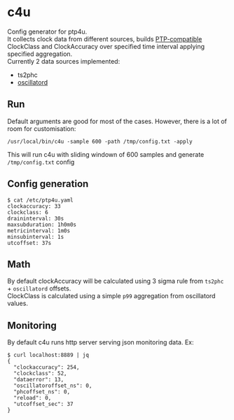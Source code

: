 # c4u
Config generator for ptp4u.  
It collects clock data from different sources, builds [PTP-compatible](https://github.com/facebook/time/blob/main/ptp/protocol/types.go#L287-L325) ClockClass and ClockAccuracy over specified time interval applying specified aggregation.  
Currently 2 data sources implemented:
* ts2phc
* [oscillatord](https://github.com/Orolia2s/oscillatord)

## Run
Default arguments are good for most of the cases.
However, there is a lot of room for customisation:
```
/usr/local/bin/c4u -sample 600 -path /tmp/config.txt -apply 
```
This will run c4u with sliding windown of 600 samples and generate `/tmp/config.txt` config

## Config generation
```
$ cat /etc/ptp4u.yaml
clockaccuracy: 33
clockclass: 6
draininterval: 30s
maxsubduration: 1h0m0s
metricinterval: 1m0s
minsubinterval: 1s
utcoffset: 37s
```
## Math
By default clockAccuracy will be calculated using 3 sigma rule from `ts2phc` + `oscillatord` offsets.  
ClockClass is calculated using a simple `p99` aggregation from oscillatord values. 

## Monitoring
By default c4u runs http server serving json monitoring data. Ex:
```
$ curl localhost:8889 | jq
{
  "clockaccuracy": 254,
  "clockclass": 52,
  "dataerror": 13,
  "oscillatoroffset_ns": 0,
  "phcoffset_ns": 0,
  "reload": 0,
  "utcoffset_sec": 37
}

